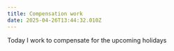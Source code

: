 ```yaml
---
title: Compensation work
date: 2025-04-26T13:44:32.010Z
---
```


Today I work to compensate for the upcoming holidays
